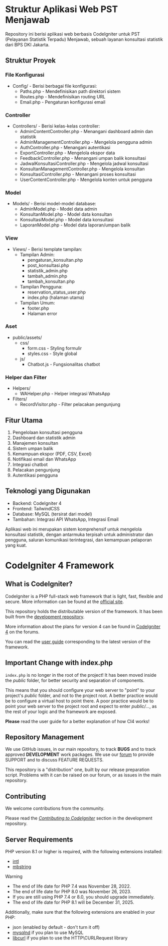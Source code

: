 # Struktur Aplikasi Web PST Menjawab

Repository ini berisi aplikasi web berbasis CodeIgniter untuk PST (Pelayanan Statistik Terpadu) Menjawab, sebuah layanan konsultasi statistik dari BPS DKI Jakarta.

## Struktur Proyek

### File Konfigurasi
- Config/ - Berisi berbagai file konfigurasi:
  - Paths.php - Mendefinisikan path direktori sistem
  - Routes.php - Mendefinisikan routing URL
  - Email.php - Pengaturan konfigurasi email

### Controller
- Controllers/ - Berisi kelas-kelas controller:
  - AdminContentController.php - Menangani dashboard admin dan statistik
  - AdminManagementController.php - Mengelola pengguna admin
  - AuthController.php - Menangani autentikasi
  - ExportController.php - Mengelola ekspor data
  - FeedbackController.php - Menangani umpan balik konsultasi
  - JadwalKonsultasiController.php - Mengelola jadwal konsultasi
  - KonsultanManagementController.php - Mengelola konsultan
  - KonsultasiController.php - Menangani proses konsultasi
  - UserContentController.php - Mengelola konten untuk pengguna

### Model
- Models/ - Berisi model-model database:
  - AdminModel.php - Model data admin
  - KonsultanModel.php - Model data konsultan
  - KonsultasiModel.php - Model data konsultasi
  - LaporanModel.php - Model data laporan/umpan balik

### View
- Views/ - Berisi template tampilan:
  - Tampilan Admin:
    - pengaturan_konsultan.php
    - post_konsultasi.php
    - statistik_admin.php
    - tambah_admin.php
    - tambah_konsultan.php
  - Tampilan Pengguna:
    - reservation_status_user.php
    - index.php (halaman utama)
  - Tampilan Umum:
    - footer.php
    - Halaman error

### Aset
- public/assets/
  - css/
    - form.css - Styling formulir
    - styles.css - Style global
  - js/
    - Chatbot.js - Fungsionalitas chatbot

### Helper dan Filter
- Helpers/
  - WAHelper.php - Helper integrasi WhatsApp
- Filters/
  - RecordVisitor.php - Filter pelacakan pengunjung

## Fitur Utama
1. Pengelolaan konsultasi pengguna
2. Dashboard dan statistik admin
3. Manajemen konsultan
4. Sistem umpan balik
5. Kemampuan ekspor (PDF, CSV, Excel)
6. Notifikasi email dan WhatsApp
7. Integrasi chatbot
8. Pelacakan pengunjung
9. Autentikasi pengguna

## Teknologi yang Digunakan
- Backend: CodeIgniter 4
- Frontend: TailwindCSS
- Database: MySQL (tersirat dari model)
- Tambahan: Integrasi API WhatsApp, Integrasi Email

Aplikasi web ini merupakan sistem komprehensif untuk mengelola konsultasi statistik, dengan antarmuka terpisah untuk administrator dan pengguna, saluran komunikasi terintegrasi, dan kemampuan pelaporan yang kuat.

# CodeIgniter 4 Framework

## What is CodeIgniter?

CodeIgniter is a PHP full-stack web framework that is light, fast, flexible and secure.
More information can be found at the [official site](https://codeigniter.com).

This repository holds the distributable version of the framework.
It has been built from the
[development repository](https://github.com/codeigniter4/CodeIgniter4).

More information about the plans for version 4 can be found in [CodeIgniter 4](https://forum.codeigniter.com/forumdisplay.php?fid=28) on the forums.

You can read the [user guide](https://codeigniter.com/user_guide/)
corresponding to the latest version of the framework.

## Important Change with index.php

`index.php` is no longer in the root of the project! It has been moved inside the *public* folder,
for better security and separation of components.

This means that you should configure your web server to "point" to your project's *public* folder, and
not to the project root. A better practice would be to configure a virtual host to point there. A poor practice would be to point your web server to the project root and expect to enter *public/...*, as the rest of your logic and the
framework are exposed.

**Please** read the user guide for a better explanation of how CI4 works!

## Repository Management

We use GitHub issues, in our main repository, to track **BUGS** and to track approved **DEVELOPMENT** work packages.
We use our [forum](http://forum.codeigniter.com) to provide SUPPORT and to discuss
FEATURE REQUESTS.

This repository is a "distribution" one, built by our release preparation script.
Problems with it can be raised on our forum, or as issues in the main repository.

## Contributing

We welcome contributions from the community.

Please read the [*Contributing to CodeIgniter*](https://github.com/codeigniter4/CodeIgniter4/blob/develop/CONTRIBUTING.md) section in the development repository.

## Server Requirements

PHP version 8.1 or higher is required, with the following extensions installed:

- [intl](http://php.net/manual/en/intl.requirements.php)
- [mbstring](http://php.net/manual/en/mbstring.installation.php)

> [!WARNING]
> - The end of life date for PHP 7.4 was November 28, 2022.
> - The end of life date for PHP 8.0 was November 26, 2023.
> - If you are still using PHP 7.4 or 8.0, you should upgrade immediately.
> - The end of life date for PHP 8.1 will be December 31, 2025.

Additionally, make sure that the following extensions are enabled in your PHP:

- json (enabled by default - don't turn it off)
- [mysqlnd](http://php.net/manual/en/mysqlnd.install.php) if you plan to use MySQL
- [libcurl](http://php.net/manual/en/curl.requirements.php) if you plan to use the HTTP\CURLRequest library
